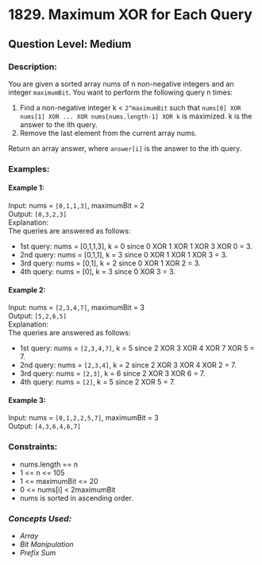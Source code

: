 # 1829. Maximum XOR for Each Query
## Question Level: Medium
### Description:
You are given a sorted array nums of n non-negative integers and an integer ``maximumBit``. You want to perform the following query n times:

1. Find a non-negative integer k < ``2^maximumBit`` such that ``nums[0] XOR nums[1] XOR ... XOR nums[nums.length-1] XOR k`` is maximized. k is the answer to the ith query.
2. Remove the last element from the current array nums.

Return an array answer, where ``answer[i]`` is the answer to the ith query.

### Examples:
#### Example 1:

Input: nums = ``[0,1,1,3]``, maximumBit = 2<br>
Output: ``[0,3,2,3]``<br>
Explanation: <br>
The queries are answered as follows:<br>
- 1st query: nums = [0,1,1,3], k = 0 since 0 XOR 1 XOR 1 XOR 3 XOR 0 = 3.
- 2nd query: nums = [0,1,1], k = 3 since 0 XOR 1 XOR 1 XOR 3 = 3.
- 3rd query: nums = [0,1], k = 2 since 0 XOR 1 XOR 2 = 3.
- 4th query: nums = [0], k = 3 since 0 XOR 3 = 3.
#### Example 2:

Input: nums = ``[2,3,4,7]``, maximumBit = 3<br>
Output: ``[5,2,6,5]``<br>
Explanation: <br>
The queries are answered as follows:<br>
- 1st query: nums = ``[2,3,4,7]``, k = 5 since 2 XOR 3 XOR 4 XOR 7 XOR 5 = 7.
- 2nd query: nums = ``[2,3,4]``, k = 2 since 2 XOR 3 XOR 4 XOR 2 = 7.
- 3rd query: nums = ``[2,3]``, k = 6 since 2 XOR 3 XOR 6 = 7.
- 4th query: nums = ``[2]``, k = 5 since 2 XOR 5 = 7.
#### Example 3:

Input: nums = ``[0,1,2,2,5,7]``, maximumBit = 3<br>
Output: ``[4,3,6,4,6,7]``<br>

### Constraints:

- nums.length == n
- 1 <= n <= 105
- 1 <= maximumBit <= 20
- 0 <= nums[i] < 2maximumBit
- nums​​​ is sorted in ascending order.

### <i>Concepts Used:
- Array
- Bit Manipulation
- Prefix Sum </i>
